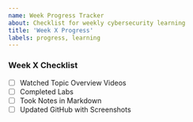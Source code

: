 ```yaml
---
name: Week Progress Tracker
about: Checklist for weekly cybersecurity learning
title: 'Week X Progress'
labels: progress, learning
---
```


### Week X Checklist

- [ ] Watched Topic Overview Videos
- [ ] Completed Labs
- [ ] Took Notes in Markdown
- [ ] Updated GitHub with Screenshots

